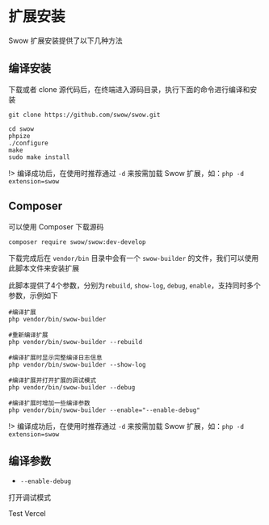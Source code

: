# 扩展安装

Swow 扩展安装提供了以下几种方法

## 编译安装

下载或者 clone 源代码后，在终端进入源码目录，执行下面的命令进行编译和安装

```shell
git clone https://github.com/swow/swow.git

cd swow
phpize
./configure
make
sudo make install
```

!> 编译成功后，在使用时推荐通过 `-d` 来按需加载 Swow 扩展，如：`php -d extension=swow`

## Composer

可以使用 Composer 下载源码

```shell
composer require swow/swow:dev-develop
```

下载完成后在 `vendor/bin` 目录中会有一个 `swow-builder` 的文件，我们可以使用此脚本文件来安装扩展

此脚本提供了4个参数，分别为`rebuild`, `show-log`, `debug`, `enable`，支持同时多个参数，示例如下

```shell
#编译扩展
php vendor/bin/swow-builder

#重新编译扩展
php vendor/bin/swow-builder --rebuild

#编译扩展时显示完整编译日志信息
php vendor/bin/swow-builder --show-log

#编译扩展并打开扩展的调试模式
php vendor/bin/swow-builder --debug

#编译扩展时增加一些编译参数
php vendor/bin/swow-builder --enable="--enable-debug"
```

!> 编译成功后，在使用时推荐通过 `-d` 来按需加载 Swow 扩展，如：`php -d extension=swow`

## 编译参数

* `--enable-debug`

打开调试模式

Test Vercel